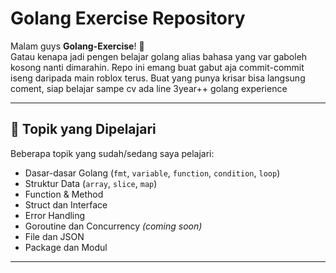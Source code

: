 # Golang Exercise Repository

Malam guys **Golang-Exercise**! 🎯  
Gatau kenapa jadi pengen belajar golang alias bahasa yang var gaboleh kosong nanti dimarahin. Repo ini emang buat gabut aja commit-commit iseng daripada main roblox terus. Buat yang punya krisar bisa langsung coment, siap belajar sampe cv ada line 3year++ golang experience

---

## 🧠 Topik yang Dipelajari

Beberapa topik yang sudah/sedang saya pelajari:

- Dasar-dasar Golang (`fmt`, `variable`, `function`, `condition`, `loop`)
- Struktur Data (`array`, `slice`, `map`)
- Function & Method
- Struct dan Interface
- Error Handling
- Goroutine dan Concurrency *(coming soon)*
- File dan JSON
- Package dan Modul

---



